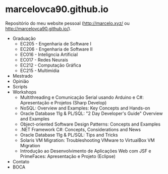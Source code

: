 # marcelovca90.github.io

Repositório do meu website pessoal (http://marcelo.xyz/ ou http://marcelovca90.github.io/).

* Graduação
  * EC205 - Engenharia de Software I
  * EC206 - Engenharia de Software II
  * EC016 - Inteligncia Artificial
  * EC017 - Redes Neurais
  * EC212 - Computação Gráfica
  * EC215 - Multimídia
* Mestrado
* Opinião
* Scripts
* Workshops
  * Multithreading e Comunicação Serial usando Arduino e C#: Apresentação e Projetos (Sharp Develop)
  * NoSQL: Overview and Examples: Key Concepts and Hands-on
  * Oracle Database 11g & PL/SQL: "2 Day Developer's Guide" Overview and Examples
  * Object-oriented Software Design Patterns: Concepts and Examples
  * .NET Framework C#: Concepts, Considerations and News
  * Oracle Database 11g & PL/SQL: Tips and Tricks
  * Solaris VM Migration: Troubleshooting VMware to VirtualBox VM Migration
  * Introdução ao Desenvolvimento de Aplicações Web com JSF e PrimeFaces: Apresentação e Projeto (Eclipse)
* Contato
* BOCA
